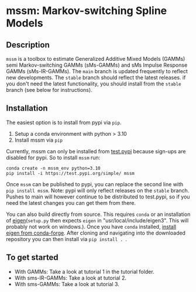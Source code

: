 # mssm: Markov-switching Spline Models

## Description
``mssm`` is a toolbox to estimate Generalized Additive Mixed Models (GAMMs) semi Markov-switching GAMMs (sMs-GAMMs) and sMs Impulse Response GAMMs (sMs-IR-GAMMs).
The ``main`` branch is updated frequently to reflect new developments. The ``stable`` branch should reflect the latest releases. if you don't need the latest functionality, you
should install from the ``stable`` branch (see below for instructions).

## Installation

The easiest option is to install from pypi via ``pip``.

1) Setup a conda environment with python > 3.10
2) Install mssm via ``pip``

Currently, mssm can only be installed from [test.pypi](https://test.pypi.org/project/mssm/#description) because sign-ups are disabled for pypi. So to install ``mssm`` run:

```
conda create -n mssm_env python=3.10
pip install -i https://test.pypi.org/simple/ mssm
```

Once ``mssm`` can be published to pypi, you can replace the second line with ``pip install mssm``. Note: pypi will only reflect releases on the ``stable`` branch. Pushes to main will however continue to be distributed to test.pypi, so if you need the latest changes you can get them from there.

You can also build directly from source. This requires ``conda`` or an installation of [eigen](https://eigen.tuxfamily.org/index.php?title=Main_Page)(``setup.py`` then expects ``eigen`` in "usr/local/include/eigen3". This will probably not work on windows.). Once you have ``conda`` installed,
[install eigen from conda-forge](https://anaconda.org/conda-forge/eigen). After cloning and navigating into the downloaded repository you can then install via ``pip install . ``.

## To get started

 - With GAMMs: Take a look at tutorial 1 in the tutorial folder.
 - With sms-IR-GAMMs: Take a look at tutorial 2.
 - With sms-GAMMs: Take a look at tutorial 3.
